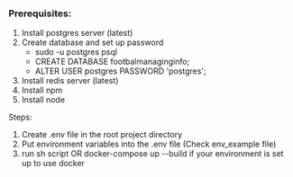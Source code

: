 ### Prerequisites: 
1. Install postgres server (latest)
2. Create database and set up password
    - sudo -u postgres psql
    - CREATE DATABASE footbalmanaginginfo;
    - ALTER USER postgres PASSWORD 'postgres';
6. Install redis server (latest)
7. Install npm 
8. Install node

Steps: 
1. Create .env file in the root project directory
2. Put environment variables into the .env file (Check env_example file)
6. run sh script OR docker-compose up --build if your environment is set up to use docker
